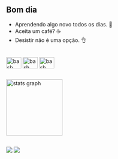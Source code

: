 ## Bom dia

- Aprendendo algo novo todos os dias. 🌱
- Aceita um café? ☕
- Desistir não é uma opção. 👌

  
<div style="display: inline_block"><br>
  <img align="center" src="https://cdn.cdnlogo.com/logos/c/27/c.svg" height="30" width="40" alt="bash logo"/>
  <img align="center" src="https://cdn.jsdelivr.net/gh/devicons/devicon/icons/php/php-plain.svg" height="30" width="40" alt="bash logo">
  <img align="center" src="https://cdn.jsdelivr.net/gh/devicons/devicon/icons/html5/html5-original.svg" height="30" width="40" alt="bash logo">
</div>

##

<div>
  <img src="https://github-readme-stats-dourado.vercel.app/api?hide_title=true&hide_rank=false&show_icons=true&include_all_commits=true&count_private=true&disable_animations=false&theme=transparent&locale=en&hide_border=true&username=CgDourado" height="150" alt="stats graph"/>
</div>

##

<div> 
  <a href="https://instagram.com/caiogdourado" target="_blank"><img src="https://img.shields.io/badge/-Instagram-%23E4405F?style=for-the-badge&logo=instagram&logoColor=white" target="_blank"></a> 
  <a href="https://www.linkedin.com/in/caio-dourado-242b6226b" target="_blank"><img src="https://img.shields.io/badge/-LinkedIn-%230077B5?style=for-the-badge&logo=linkedin&logoColor=white" target="_blank"></a> 
</div>
